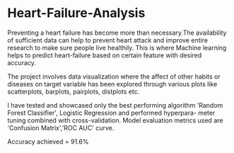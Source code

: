 # Heart-Failure-Analysis
Preventing a heart failure has become more than necessary.The availability of sufficient data can help to prevent 
heart attack and improve entire research to make sure people live healthily. This is where Machine learning helps
to predict heart-failure based on certain feature with desired accuracy.

The project involves data visualization where the affect of other habits or diseases on target variable has been 
explored through various plots like scatterplots, barplots, pairplots, distplots etc.

I have tested and showcased only the best performing algorithm 'Random Forest Classifier', Logistic Regression and performed hyperpara-
meter tuning combined with cross-validation. Model evaluation metrics used are 'Confusion Matrix','ROC AUC' curve.

Accuracy achieved = 91.6%
